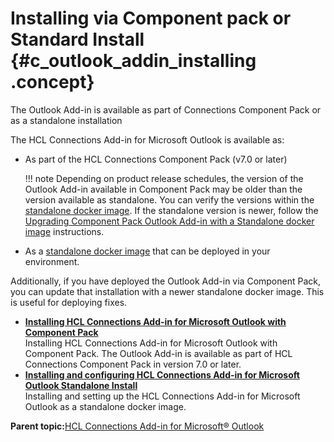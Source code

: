# Installing via Component pack or Standard Install {#c_outlook_addin_installing .concept}

The Outlook Add-in is available as part of Connections Component Pack or as a standalone installation

The HCL Connections Add-in for Microsoft Outlook is available as:

-   As part of the HCL Connections Component Pack \(v7.0 or later\)

    !!! note
    Depending on product release schedules, the version of the Outlook Add-in available in Component Pack may be older than the version available as standalone. You can verify the versions within the [standalone docker image](https://support.hcltechsw.com/csm?id=kb_article&sysparm_article=KB0085519&sys_kb_id=ecb956cedbb86014a45ad9fcd39619a8). If the standalone version is newer, follow the [Upgrading Component Pack Outlook Add-in with a Standalone docker image](t_ms_teams_update_websphere_for_sso.md) instructions.

-   As a [standalone docker image](https://support.hcltechsw.com/csm?id=kb_article&sysparm_article=KB0085519&sys_kb_id=ecb956cedbb86014a45ad9fcd39619a8) that can be deployed in your environment.

Additionally, if you have deployed the Outlook Add-in via Component Pack, you can update that installation with a newer standalone docker image. This is useful for deploying fixes.

-   **[Installing HCL Connections Add-in for Microsoft Outlook with Component Pack](../../connectors/admin/t_outlook_addin_cp_install.md)**  
Installing HCL Connections Add-in for Microsoft Outlook with Component Pack. The Outlook Add-in is available as part of HCL Connections Component Pack in version 7.0 or later.
-   **[Installing and configuring HCL Connections Add-in for Microsoft Outlook Standalone Install](../../connectors/admin/t_outlook_addin_standalone_install.md)**  
Installing and setting up the HCL Connections Add-in for Microsoft Outlook as a standalone docker image.

**Parent topic:**[HCL Connections Add-in for Microsoft® Outlook](../../connectors/admin/c_outlook_connector.md)


